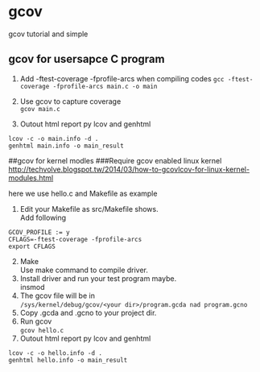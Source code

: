# gcov
gcov tutorial and simple
## gcov for usersapce C program
1. Add -ftest-coverage -fprofile-arcs when compiling codes 
`
gcc -ftest-coverage -fprofile-arcs main.c -o main  
`

2. Use gcov to capture coverage  
`
gcov main.c  
`

3. Outout html report py lcov and genhtml  
```
lcov -c -o main.info -d .  
genhtml main.info -o main_result
```
##gcov for kernel modles
###Require gcov enabled linux kernel
http://techvolve.blogspot.tw/2014/03/how-to-gcovlcov-for-linux-kernel-modules.html   


here we use hello.c and Makefile as example  
1. Edit your Makefile as src/Makefile shows.  
	Add following
``` 
GCOV_PROFILE := y
CFLAGS=-ftest-coverage -fprofile-arcs
export CFLAGS
```

2. Make  
	Use make command to compile driver.  
3. Install driver and run your test program maybe.  
  insmod
4. The gcov file will be in  
`
/sys/kernel/debug/gcov/<your dir>/program.gcda nad program.gcno
`
5. Copy .gcda and .gcno to your project dir.  
6. Run gcov  
`
gcov hello.c
`
7. Outout html report py lcov and genhtml  
```
lcov -c -o hello.info -d .  
genhtml hello.info -o main_result
```

